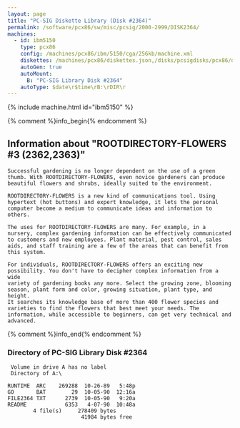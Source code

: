 ```yaml
---
layout: page
title: "PC-SIG Diskette Library (Disk #2364)"
permalink: /software/pcx86/sw/misc/pcsig/2000-2999/DISK2364/
machines:
  - id: ibm5150
    type: pcx86
    config: /machines/pcx86/ibm/5150/cga/256kb/machine.xml
    diskettes: /machines/pcx86/diskettes.json,/disks/pcsigdisks/pcx86/diskettes.json
    autoGen: true
    autoMount:
      B: "PC-SIG Library Disk #2364"
    autoType: $date\r$time\rB:\rDIR\r
---
```


{% include machine.html id="ibm5150" %}

{% comment %}info_begin{% endcomment %}

## Information about "ROOTDIRECTORY-FLOWERS #3 (2362,2363)"

    Successful gardening is no longer dependent on the use of a green
    thumb. With ROOTDIRECTORY-FLOWERS, even novice gardeners can produce
    beautiful flowers and shrubs, ideally suited to the environment.
    
    ROOTDIRECTORY-FLOWERS is a new kind of communications tool. Using
    hypertext (hot buttons) and expert knowledge, it lets the personal
    computer become a medium to communicate ideas and information to
    others.
    
    The uses for ROOTDIRECTORY-FLOWERS are many. For example, in a
    nursery, complex gardening information can be effectively communicated
    to customers and new employees. Plant material, pest control, sales
    aids, and staff training are a few of the areas that can benefit from
    this system.
    
    For individuals, ROOTDIRECTORY-FLOWERS offers an exciting new
    possibility. You don't have to decipher complex information from a wide
    variety of gardening books any more. Select the growing zone, blooming
    season, plant form and color, growing situation, plant type, and height.
    It searches its knowledge base of more than 400 flower species and
    varieties to find the flowers that best meet your needs. The
    information, while accessible to beginners, can get very technical and
    advanced.
{% comment %}info_end{% endcomment %}


### Directory of PC-SIG Library Disk #2364

     Volume in drive A has no label
     Directory of A:\

    RUNTIME  ARC    269288  10-26-89   5:48p
    GO       BAT        29  10-05-90  12:16a
    FILE2364 TXT      2739  10-05-90   9:20a
    README            6353   4-07-90  10:48a
            4 file(s)     278409 bytes
                           41984 bytes free

